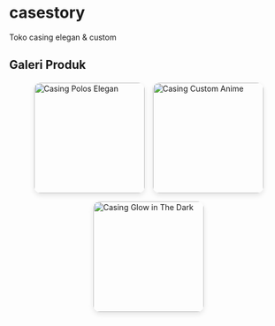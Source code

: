 # casestory
Toko casing elegan &amp; custom
<section>
  <h2>Galeri Produk</h2>
  <div class="gallery">
    <img src="GAMBAR1.JPG" alt="Casing Polos Elegan">
    <img src="GAMBAR2.JPG" alt="Casing Custom Anime">
    <img src="GAMBAR3.JPG" alt="Casing Glow in The Dark">
  </div>
</section>

<style>
.gallery {
  display: flex;
  flex-wrap: wrap;
  gap: 15px;
  justify-content: center;
  margin-top: 20px;
}
.gallery img {
  width: 200px;
  border-radius: 12px;
  box-shadow: 0 4px 10px rgba(0,0,0,0.1);
  transition: transform 0.2s;
}
.gallery img:hover {
  transform: scale(1.05);
}
</style>
